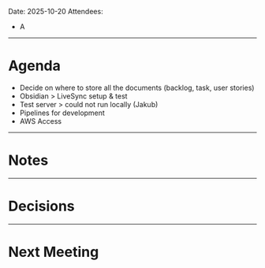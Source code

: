 Date: 2025-10-20
Attendees:
- A
--- 
# Agenda
- Decide on where to store all the documents (backlog, task, user stories)
- Obsidian > LiveSync setup & test
- Test server > could not run locally (Jakub)
- Pipelines for development
- AWS Access
--- 
# Notes
---
# Decisions
---
# Next Meeting